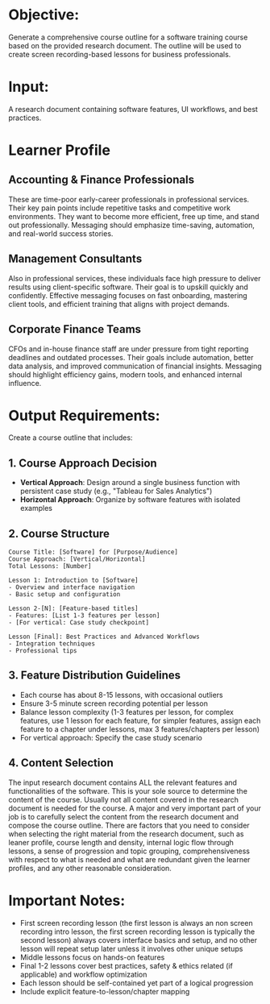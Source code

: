 # Objective:
Generate a comprehensive course outline for a software training course based on the provided research document. The outline will be used to create screen recording-based lessons for business professionals.

# Input:
A research document containing software features, UI workflows, and best practices.

# Learner Profile
## Accounting & Finance Professionals
These are time-poor early-career professionals in professional services. Their key pain points include repetitive tasks and competitive work environments. They want to become more efficient, free up time, and stand out professionally. Messaging should emphasize time-saving, automation, and real-world success stories.

## Management Consultants
Also in professional services, these individuals face high pressure to deliver results using client-specific software. Their goal is to upskill quickly and confidently. Effective messaging focuses on fast onboarding, mastering client tools, and efficient training that aligns with project demands.

## Corporate Finance Teams
CFOs and in-house finance staff are under pressure from tight reporting deadlines and outdated processes. Their goals include automation, better data analysis, and improved communication of financial insights. Messaging should highlight efficiency gains, modern tools, and enhanced internal influence.

# Output Requirements:
Create a course outline that includes:

## 1. Course Approach Decision
- **Vertical Approach**: Design around a single business function with persistent case study (e.g., "Tableau for Sales Analytics")
- **Horizontal Approach**: Organize by software features with isolated examples

## 2. Course Structure
```
Course Title: [Software] for [Purpose/Audience]
Course Approach: [Vertical/Horizontal]
Total Lessons: [Number]

Lesson 1: Introduction to [Software]
- Overview and interface navigation
- Basic setup and configuration

Lesson 2-[N]: [Feature-based titles]
- Features: [List 1-3 features per lesson]
- [For vertical: Case study checkpoint]

Lesson [Final]: Best Practices and Advanced Workflows
- Integration techniques
- Professional tips
```

## 3. Feature Distribution Guidelines
- Each course has about 8-15 lessons, with occasional outliers
- Ensure 3-5 minute screen recording potential per lesson
- Balance lesson complexity (1-3 features per lesson, for complex features, use 1 lesson for each feature, for simpler features, assign each feature to a chapter under lessons, max 3 features/chapters per lesson)
- For vertical approach: Specify the case study scenario

## 4. Content Selection

The input research document contains ALL the relevant features and functionalities of the software. This is your sole source to determine the content of the course. Usually not all content covered in the research document is needed for the course. A major and very important part of your job is to carefully select the content from the research document and compose the course outline. There are factors that you need to consider when selecting the right material from the research document, such as leaner profile, course length and density, internal logic flow through lessons, a sense of progression and topic grouping, comprehensiveness with respect to what is needed and what are redundant given the learner profiles, and any other reasonable consideration.

# Important Notes:
- First screen recording lesson (the first lesson is always an non screen recording intro lesson, the first screen recording lesson is typically the second lesson) always covers interface basics and setup, and no other lesson will repeat setup later unless it involves other unique setups
- Middle lessons focus on hands-on features
- Final 1-2 lessons cover best practices, safety & ethics related (if applicable) and workflow optimization
- Each lesson should be self-contained yet part of a logical progression
- Include explicit feature-to-lesson/chapter mapping